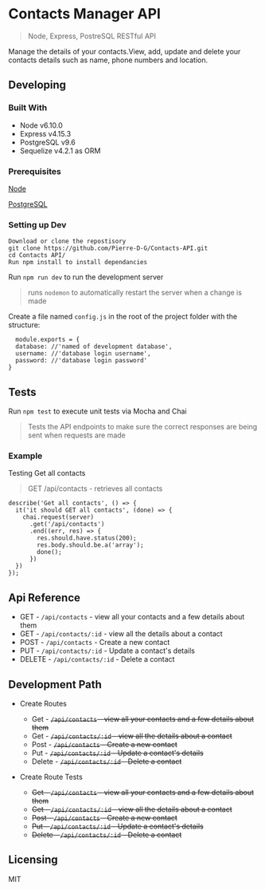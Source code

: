 # Contacts Manager API
> Node, Express, PostreSQL RESTful API

Manage the details of your contacts.View, add, update and delete your contacts details such as name, phone numbers and location.

## Developing

### Built With

* Node v6.10.0
* Express v4.15.3
* PostgreSQL v9.6
* Sequelize v4.2.1 as ORM

### Prerequisites

[Node](https://nodejs.org/en/)

[PostgreSQL](https://www.postgresql.org/)

### Setting up Dev

```shell
Download or clone the repostisory
git clone https://github.com/Pierre-D-G/Contacts-API.git
cd Contacts API/
Run npm install to install dependancies
```
Run `npm run dev` to run the development server
> runs `nodemon` to automatically restart the server when a change is made

Create a file named `config.js` in the root of the project folder with the structure:

```shell
  module.exports = {
  database: //'named of development database',
  username: //'database login username',
  password: //'database login password'
}
```
## Tests

Run `npm test` to execute unit tests via Mocha and Chai
> Tests the API endpoints to make sure the correct responses are being sent when requests are made

### Example 

Testing Get all contacts
> GET /api/contacts -  retrieves all contacts

```shell
describe('Get all contacts', () => {
  it('it should GET all contacts', (done) => {
    chai.request(server)
      .get('/api/contacts')
      .end((err, res) => {
        res.should.have.status(200);
        res.body.should.be.a('array');
        done();
      })
  })
});
```

## Api Reference

* GET - `/api/contacts` - view all your contacts and a few details about them
* GET - `/api/contacts/:id` - view all the details about a contact 
* POST - `/api/contacts` - Create a new contact
* PUT - `/api/contacts/:id` - Update a contact's details
* DELETE - `/api/contacts/:id` - Delete a contact

## Development Path

* Create Routes
  - Get - ~~`/api/contacts` - view all your contacts and a few details about them~~
  - Get - ~~`/api/contacts/:id` - view all the details about a contact~~ 
  - Post - ~~`/api/contacts` - Create a new contact~~
  - Put - ~~`/api/contacts/:id` - Update a contact's details~~
  - Delete - ~~`/api/contacts/:id` - Delete a contact~~



* Create Route Tests
  - ~~Get - `/api/contacts` - view all your contacts and a few details about them~~
  - ~~Get - `/api/contacts/:id` - view all the details about a contact~~
  - ~~Post - `/api/contacts` - Create a new contact~~
  - ~~Put - `/api/contacts/:id` - Update a contact's details~~
  - ~~Delete - `/api/contacts/:id` - Delete a contact~~

## Licensing

MIT
